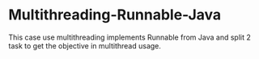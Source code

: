 # Multithreading-Runnable-Java
This case use multithreading implements Runnable from Java and split 2 task to get the objective in multithread usage.
